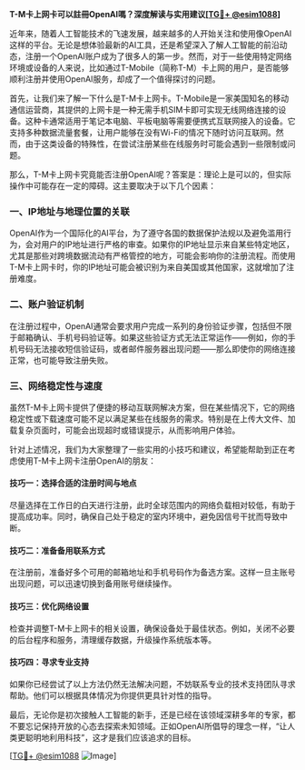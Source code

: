 **T-M卡上网卡可以註冊OpenAI嗎？深度解读与实用建议[[TG💪+ @esim1088](https://t.me/s/esim1088)]**

近年来，随着人工智能技术的飞速发展，越来越多的人开始关注和使用像OpenAI这样的平台。无论是想体验最新的AI工具，还是希望深入了解人工智能的前沿动态，注册一个OpenAI账户成为了很多人的第一步。然而，对于一些使用特定网络环境或设备的人来说，比如通过T-Mobile（简称T-M）卡上网的用户，是否能够顺利注册并使用OpenAI服务，却成了一个值得探讨的问题。

首先，让我们来了解一下什么是T-M卡上网卡。T-Mobile是一家美国知名的移动通信运营商，其提供的上网卡是一种无需手机SIM卡即可实现无线网络连接的设备。这种卡通常适用于笔记本电脑、平板电脑等需要便携式互联网接入的设备。它支持多种数据流量套餐，让用户能够在没有Wi-Fi的情况下随时访问互联网。然而，由于这类设备的特殊性，在尝试注册某些在线服务时可能会遇到一些限制或问题。

那么，T-M卡上网卡究竟能否注册OpenAI呢？答案是：理论上是可以的，但实际操作中可能存在一定的障碍。这主要取决于以下几个因素：

### 一、IP地址与地理位置的关联

OpenAI作为一个国际化的AI平台，为了遵守各国的数据保护法规以及避免滥用行为，会对用户的IP地址进行严格的审查。如果你的IP地址显示来自某些特定地区，尤其是那些对跨境数据流动有严格管控的地方，可能会影响你的注册流程。而使用T-M卡上网卡时，你的IP地址可能会被识别为来自美国或其他国家，这就增加了注册难度。

### 二、账户验证机制

在注册过程中，OpenAI通常会要求用户完成一系列的身份验证步骤，包括但不限于邮箱确认、手机号码验证等。如果这些验证方式无法正常运作——例如，你的手机号码无法接收短信验证码，或者邮件服务器出现问题——那么即使你的网络连接正常，也可能导致注册失败。

### 三、网络稳定性与速度

虽然T-M卡上网卡提供了便捷的移动互联网解决方案，但在某些情况下，它的网络稳定性或下载速度可能不足以满足某些在线服务的需求。特别是在上传大文件、加载复杂页面时，可能会出现超时或错误提示，从而影响用户体验。

针对上述情况，我们为大家整理了一些实用的小技巧和建议，希望能帮助到正在考虑使用T-M卡上网卡注册OpenAI的朋友：

#### 技巧一：选择合适的注册时间与地点

尽量选择在工作日的白天进行注册，此时全球范围内的网络负载相对较低，有助于提高成功率。同时，确保自己处于稳定的室内环境中，避免因信号干扰而导致中断。

#### 技巧二：准备备用联系方式

在注册前，准备好多个可用的邮箱地址和手机号码作为备选方案。这样一旦主账号出现问题，可以迅速切换到备用账号继续操作。

#### 技巧三：优化网络设置

检查并调整T-M卡上网卡的相关设置，确保设备处于最佳状态。例如，关闭不必要的后台程序和服务，清理缓存数据，升级操作系统版本等。

#### 技巧四：寻求专业支持

如果你已经尝试了以上方法仍然无法解决问题，不妨联系专业的技术支持团队寻求帮助。他们可以根据具体情况为你提供更具针对性的指导。

最后，无论你是初次接触人工智能的新手，还是已经在该领域深耕多年的专家，都不要忘记保持开放的心态去探索未知领域。正如OpenAI所倡导的理念一样，“让人类更聪明地利用科技”，这才是我们应该追求的目标。

[[TG💪+ @esim1088](https://t.me/s/esim1088) ![Image](https://i.postimg.cc/4NQfJmqS/Snipaste-2025-05-13-00-14-12.png)]
